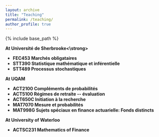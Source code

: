 ```yaml
---
layout: archive
title: "Teaching"
permalink: /teaching/
author_profile: true
---
```


{% include base_path %}

<strong>At Université de Sherbrooke<\strong>
- FEC453 Marchés obligataires
- STT390 Statistique mathématique et inférentielle
- STT489 Processus stochastiques


<strong>At UQAM</strong>

- ACT2100 Compléments de probabilités 
- ACT5100 Régimes de retraite -- évaluation
- ACT650C Initiation à la recherche
- MAT7070 Mesure et probabilités
- MAT998G Sujets spéciaux en finance actuarielle: Fonds distincts


<strong>At University of Waterloo</strong>

- ACTSC231 Mathematics of Finance

